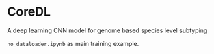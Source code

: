 # CoreDL
A deep learning CNN model for genome based species level subtyping

`no_dataloader.ipynb` as main training example.
